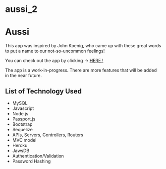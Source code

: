 # aussi_2

<h1>Aussi</h1>
<p>This app was inspired by John Koenig, who came up with these great words to put a name to our not-so-uncommon feelings!</p>


You can check out the app by clicking ->  <a href="https://theaussi.herokuapp.com/"> HERE ! </a>

<p>The app is a work-in-progress. There are more features that will be added in the near future.</p>

<h2>List of Technology Used</h2>
<ul>
  <li>MySQL</li>
  <li>Javascript</li>
  <li>Node.js</li>
  <li>Passport.js</li>
  <li>Bootstrap</li>
  <li>Sequelize</li>
  <li>APIs, Servers, Controllers, Routers</li>
  <li>MVC model</li>
  <li>Heroku</li>
  <li>JawsDB</li>
  <li>Authentication/Validation</li>
  <li>Password Hashing</li>
  </ul>

